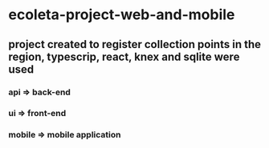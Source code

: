 # ecoleta-project-web-and-mobile
 ## project created to register collection points in the region, typescrip, react, knex and sqlite were used
 ### api => back-end
 ### ui => front-end
 ### mobile => mobile application
 
 


